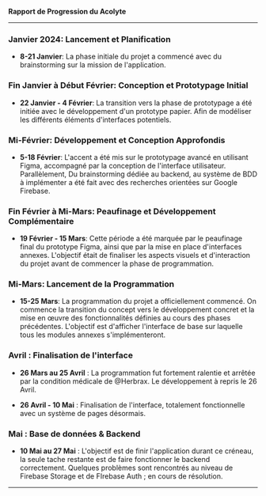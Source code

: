 **Rapport de Progression du Acolyte**

---

### Janvier 2024: Lancement et Planification

- **8-21 Janvier**: La phase initiale du projet a commencé avec du brainstorming sur la mission de l'application.

### Fin Janvier à Début Février: Conception et Prototypage Initial

- **22 Janvier - 4 Février**: La transition vers la phase de prototypage a été initiée avec le développement d'un prototype papier. Afin de modéliser les différents éléments d'interfaces potentiels. 

### Mi-Février: Développement et Conception Approfondis

- **5-18 Février**: L'accent a été mis sur le prototypage avancé en utilisant Figma, accompagné par la conception de l'interface utilisateur. Parallèlement, Du brainstorming dédiée au backend, au système de BDD à implémenter a été fait avec des recherches orientées sur Google Firebase.

### Fin Février à Mi-Mars: Peaufinage et Développement Complémentaire

- **19 Février - 15 Mars**: Cette période a été marquée par le peaufinage final du prototype Figma, ainsi que par la mise en place d'interfaces annexes. L'objectif était de finaliser les aspects visuels et d'interaction du projet avant de commencer la phase de programmation.

### Mi-Mars: Lancement de la Programmation

- **15-25 Mars**: La programmation du projet a officiellement commencé. On commence la transition du concept vers le développement concret et la mise en œuvre des fonctionnalités définies au cours des phases précédentes. L'objectif est d'afficher l'interface de base sur laquelle tous les modules annexes s'implémenteront.

### Avril : Finalisation de l'interface

- **26 Mars au 25 Avril** : La programmation fut fortement ralentie et arrêtée par la condition médicale de @Herbrax. Le développement à repris le 26 Avril.

- **26 Avril - 10 Mai** : Finalisation de l'interface, totalement fonctionnelle avec un système de pages désormais. 

### Mai : Base de données & Backend

- **10 Mai au 27 Mai** : L'objectif est de finir l'application durant ce créneau, la seule tache restante est de faire fonctionner le backend correctement. Quelques problèmes sont rencontrés au niveau de Firebase Storage et de FIrebase Auth ; en cours de résolution.
---